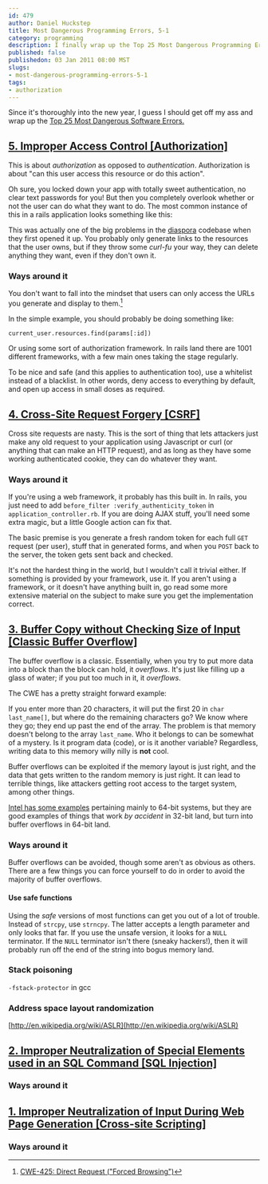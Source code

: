 ```yaml
--- 
id: 479
author: Daniel Huckstep
title: Most Dangerous Programming Errors, 5-1
category: programming
description: I finally wrap up the Top 25 Most Dangerous Programming Errors with number 5-1.
published: false
publishedon: 03 Jan 2011 08:00 MST
slugs: 
- most-dangerous-programming-errors-5-1
tags: 
- authorization
---
```

Since it's thoroughly into the new year, I guess I should get off my ass
and wrap up the [Top 25 Most Dangerous Software
Errors.](http://cwe.mitre.org/top25/index.html)

## [5. Improper Access Control [Authorization]](http://cwe.mitre.org/data/definitions/285.html)

This is about *authorization* as opposed to *authentication*.
Authorization is about "can this user access this resource or do this
action".

Oh sure, you locked down your app with totally sweet authentication, no
clear text passwords for you! But then you completely overlook whether
or not the user can do what they want to do. The most common instance of
this in a rails application looks something like this:

<script src="https://gist.github.com/763206.js?file=authenticated_resources_controller.rb"></script>

This was actually one of the big problems in the
[diaspora](https://github.com/diaspora/diaspora) codebase when they
first opened it up. You probably only generate links to the resources
that the user owns, but if they throw some *curl-fu* your way, they can
delete anything they want, even if they don't own it.

### Ways around it

You don't want to fall into the mindset that users can only access the
URLs you generate and display to them.[^1]

In the simple example, you should probably be doing something like:

    current_user.resources.find(params[:id])

Or using some sort of authorization framework. In rails land there are
1001 different frameworks, with a few main ones taking the stage
regularly.

To be nice and safe (and this applies to authentication too), use a
whitelist instead of a blacklist. In other words, deny access to
everything by default, and open up access in small doses as required.

## [4. Cross-Site Request Forgery [CSRF]](http://cwe.mitre.org/data/definitions/352.html)

Cross site requests are nasty. This is the sort of thing that lets
attackers just make any old request to your application using Javascript
or curl (or anything that can make an HTTP request), and as long as they
have some working authenticated cookie, they can do whatever they want.

### Ways around it

If you're using a web framework, it probably has this built in. In
rails, you just need to add `before_filter :verify_authenticity_token`
in `application_controller.rb`. If you are doing AJAX stuff, you'll need
some extra magic, but a little Google action can fix that.

The basic premise is you generate a fresh random token for each full
`GET` request (per user), stuff that in generated forms, and when you
`POST` back to the server, the token gets sent back and checked.

It's not the hardest thing in the world, but I wouldn't call it trivial
either. If something is provided by your framework, use it. If you
aren't using a framework, or it doesn't have anything built in, go read
some more extensive material on the subject to make sure you get the
implementation correct.

## [3. Buffer Copy without Checking Size of Input [Classic Buffer Overflow]](http://cwe.mitre.org/data/definitions/120.html)

The buffer overflow is a classic. Essentially, when you try to put more
data into a block than the block can hold, it *overflows*. It's just
like filling up a glass of water; if you put too much in it, it
*overflows*.

The CWE has a pretty straight forward example:

<script src="https://gist.github.com/763206.js?file=overflow.c"></script>

If you enter more than 20 characters, it will put the first 20 in
`char last_name[]`, but where do the remaining characters go? We know
where they go; they end up past the end of the array. The problem is
that memory doesn't belong to the array `last_name`. Who it belongs to
can be somewhat of a mystery. Is it program data (code), or is it
another variable? Regardless, writing data to this memory willy nilly is
**not** cool.

Buffer overflows can be exploited if the memory layout is just right,
and the data that gets written to the random memory is just right. It
can lead to terrible things, like attackers getting root access to the
target system, among other things.

[Intel has some examples](http://software.intel.com/en-us/articles/collection-of-examples-of-64-bit-errors-in-real-programs/)
pertaining mainly to 64-bit systems, but they are good examples of
things that work *by accident* in 32-bit land, but turn into buffer
overflows in 64-bit land.

### Ways around it

Buffer overflows can be avoided, though some aren't as obvious as
others. There are a few things you can force yourself to do in order to
avoid the majority of buffer overflows.

#### Use safe functions

Using the *safe* versions of most functions can get you out of a lot of
trouble. Instead of `strcpy`, use `strncpy`. The latter accepts a length
parameter and only looks that far. If you use the unsafe version, it
looks for a `NULL` terminator. If the `NULL` terminator isn't there
(sneaky hackers!), then it will probably run off the end of the string
into bogus memory land.

### Stack poisoning

`-fstack-protector` in gcc

### Address space layout randomization

[http://en.wikipedia.org/wiki/ASLR](http://en.wikipedia.org/wiki/ASLR)

## [2. Improper Neutralization of Special Elements used in an SQL Command [SQL Injection]](http://cwe.mitre.org/data/definitions/89.html)

### Ways around it

## [1. Improper Neutralization of Input During Web Page Generation [Cross-site Scripting]](http://cwe.mitre.org/data/definitions/79.html)

### Ways around it

[^1]: [CWE-425: Direct Request ("Forced
    Browsing")](http://cwe.mitre.org/data/definitions/425.html)
